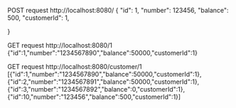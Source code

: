 POST request
http://localhost:8080/
{
"id": 1,
"number": 123456,
"balance": 500,
"customerId": 1,

}


GET request
http://localhost:8080/1
{"id":1,"number":"1234567890","balance":50000,"customerId":1}


GET request
http://localhost:8080/customer/1
[{"id":1,"number":"1234567890","balance":50000,"customerId":1},{"id":2,"number":"1234567891","balance":50000,"customerId":1},{"id":3,"number":"1234567892","balance":0,"customerId":1},{"id":10,"number":"123456","balance":500,"customerId":1}]